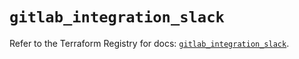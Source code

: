 # `gitlab_integration_slack`

Refer to the Terraform Registry for docs: [`gitlab_integration_slack`](https://registry.terraform.io/providers/gitlabhq/gitlab/16.8.1/docs/resources/integration_slack).
